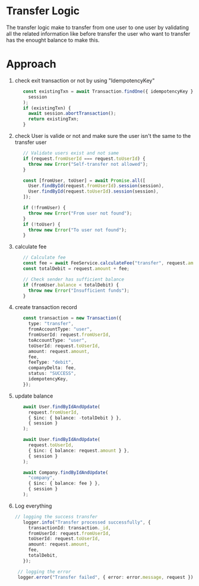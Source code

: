 # Transfer Logic
The transfer logic make to transfer from one user to one user by validating all the related information like before transfer the user who want to transfer has the enought balance to make this.

# Approach

1. check exit transaction or not by using "IdempotencyKey"
   ```typescript
      const existingTxn = await Transaction.findOne({ idempotencyKey }).session(
        session
      );
      if (existingTxn) {
        await session.abortTransaction();
        return existingTxn;
      }
   ```
2. check User is valide or not and make sure the user isn't the same to the transfer user
   ```typescript
      // Validate users exist and not same
      if (request.fromUserId === request.toUserId) {
        throw new Error("Self-transfer not allowed");
      }

      const [fromUser, toUser] = await Promise.all([
        User.findById(request.fromUserId).session(session),
        User.findById(request.toUserId).session(session),
      ]);

      if (!fromUser) {
        throw new Error("From user not found");
      }
      if (!toUser) {
        throw new Error("To user not found");
      }
   ```
3. calculate fee
   ```typescript
      // Calculate fee
      const fee = await FeeService.calculateFee("transfer", request.amount);
      const totalDebit = request.amount + fee;

      // Check sender has sufficient balance
      if (fromUser.balance < totalDebit) {
        throw new Error("Insufficient funds");
      }
   ```
4. create transaction record
   ```typescript
      const transaction = new Transaction({
        type: "transfer",
        fromAccountType: "user",
        fromUserId: request.fromUserId,
        toAccountType: "user",
        toUserId: request.toUserId,
        amount: request.amount,
        fee,
        feeType: "debit",
        companyDelta: fee,
        status: "SUCCESS",
        idempotencyKey,
      });
   ```
5. update balance
   ```typescript
      await User.findByIdAndUpdate(
        request.fromUserId,
        { $inc: { balance: -totalDebit } },
        { session }
      );

      await User.findByIdAndUpdate(
        request.toUserId,
        { $inc: { balance: request.amount } },
        { session }
      );

      await Company.findByIdAndUpdate(
        "company",
        { $inc: { balance: fee } },
        { session }
      );
   ```
6. Log everything
   ```typescript
   // logging the success transfer
      logger.info("Transfer processed successfully", {
        transactionId: transaction._id,
        fromUserId: request.fromUserId,
        toUserId: request.toUserId,
        amount: request.amount,
        fee,
        totalDebit,
      });

    // logging the error
    logger.error("Transfer failed", { error: error.message, request });
   ```
